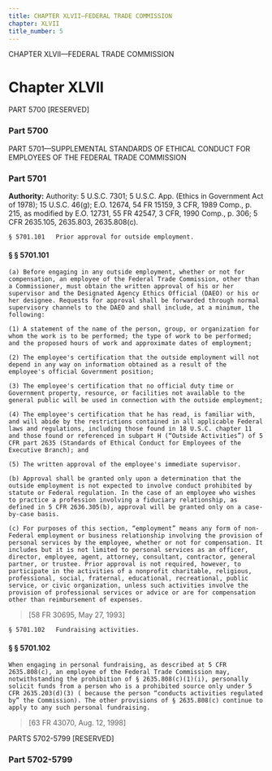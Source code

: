 ```yaml
---
title: CHAPTER XLVII—FEDERAL TRADE COMMISSION
chapter: XLVII
title_number: 5
---
```


CHAPTER XLVII—FEDERAL TRADE COMMISSION

# Chapter XLVII

  PART 5700 [RESERVED]

### Part 5700

  PART 5701—SUPPLEMENTAL STANDARDS OF ETHICAL CONDUCT FOR EMPLOYEES OF THE FEDERAL TRADE COMMISSION

### Part 5701

**Authority:** Authority: 5 U.S.C. 7301; 5 U.S.C. App. (Ethics in Government Act of 1978); 15 U.S.C. 46(g); E.O. 12674, 54 FR 15159, 3 CFR, 1989 Comp., p. 215, as modified by E.O. 12731, 55 FR 42547, 3 CFR, 1990 Comp., p. 306; 5 CFR 2635.105, 2635.803, 2635.808(c).

    § 5701.101   Prior approval for outside employment.

#### § § 5701.101

    (a) Before engaging in any outside employment, whether or not for compensation, an employee of the Federal Trade Commission, other than a Commissioner, must obtain the written approval of his or her supervisor and the Designated Agency Ethics Official (DAEO) or his or her designee. Requests for approval shall be forwarded through normal supervisory channels to the DAEO and shall include, at a minimum, the following:

    (1) A statement of the name of the person, group, or organization for whom the work is to be performed; the type of work to be performed; and the proposed hours of work and approximate dates of employment;

    (2) The employee's certification that the outside employment will not depend in any way on information obtained as a result of the employee's official Government position;

    (3) The employee's certification that no official duty time or Government property, resource, or facilities not available to the general public will be used in connection with the outside employment;

    (4) The employee's certification that he has read, is familiar with, and will abide by the restrictions contained in all applicable Federal laws and regulations, including those found in 18 U.S.C. chapter 11 and those found or referenced in subpart H (“Outside Activities”) of 5 CFR part 2635 (Standards of Ethical Conduct for Employees of the Executive Branch); and

    (5) The written approval of the employee's immediate supervisor.

    (b) Approval shall be granted only upon a determination that the outside employment is not expected to involve conduct prohibited by statute or Federal regulation. In the case of an employee who wishes to practice a profession involving a fiduciary relationship, as defined in 5 CFR 2636.305(b), approval will be granted only on a case-by-case basis.

    (c) For purposes of this section, “employment” means any form of non-Federal employment or business relationship involving the provision of personal services by the employee, whether or not for compensation. It includes but it is not limited to personal services as an officer, director, employee, agent, attorney, consultant, contractor, general partner, or trustee. Prior approval is not required, however, to participate in the activities of a nonprofit charitable, religious, professional, social, fraternal, educational, recreational, public service, or civic organization, unless such activities involve the provision of professional services or advice or are for compensation other than reimbursement of expenses.

> [58 FR 30695, May 27, 1993]

    § 5701.102   Fundraising activities.

#### § § 5701.102

    When engaging in personal fundraising, as described at 5 CFR 2635.808(c), an employee of the Federal Trade Commission may, notwithstanding the prohibition of § 2635.808(c)(1)(i), personally solicit funds from a person who is a prohibited source only under 5 CFR 2635.203(d)(3) ( because the person “conducts activities regulated by” the Commission). The other provisions of § 2635.808(c) continue to apply to any such personal fundraising.

> [63 FR 43070, Aug. 12, 1998]

  PARTS 5702-5799 [RESERVED]

### Part 5702-5799

